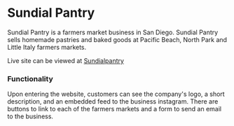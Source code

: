 # Sundial Pantry

Sundial Pantry is a farmers market business in San Diego. Sundial Pantry sells homemade pastries and baked goods at Pacific Beach, North Park and Little Italy farmers markets.

Live site can be viewed at [Sundialpantry](https://www.sundialpantry.com/)

### Functionality

Upon entering the website, customers can see the company's logo, a short description, and an embedded feed to the business instagram. There are buttons to link to each of the farmers markets and a form to send an email to the business.